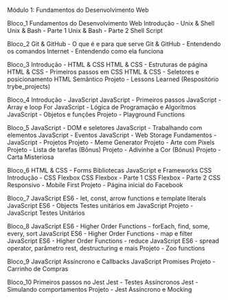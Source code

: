 Módulo 1: Fundamentos do Desenvolvimento Web

Bloco_1
Fundamentos do Desenvolvimento Web
Introdução - Unix & Shell
Unix & Bash - Parte 1
Unix & Bash - Parte 2
Shell Script

Bloco_2
Git & GitHub - O que é e para que serve
Git & GitHub - Entendendo os comandos
Internet - Entendendo como ela funciona

Bloco_3
Introdução - HTML & CSS
HTML & CSS - Estruturas de página
HTML & CSS - Primeiros passos em CSS
HTML & CSS - Seletores e posicionamento
HTML Semântico
Projeto - Lessons Learned (Respositório trybe_projects)

Bloco_4
Introdução - JavaScript
JavaScript - Primeiros passos
JavaScript - Array e loop For
JavaScript - Lógica de Programação e Algoritmos
JavaScript - Objetos e funções
Projeto - Playground Functions

Bloco_5
JavaScript - DOM e seletores
JavaScript - Trabalhando com elementos
JavaScript - Eventos
JavaScript - Web Storage
Fundamentos - JavaScript - Projetos
Projeto - Meme Generator
Projeto - Arte com Pixels
Projeto - Lista de tarefas
(Bônus) Projeto - Adivinhe a Cor
(Bônus) Projeto - Carta Misteriosa

Bloco_6
HTML & CSS - Forms
Bibliotecas JavaScript e Frameworks CSS
Introdução - CSS Flexbox
CSS Flexbox - Parte 1
CSS Flexbox - Parte 2
CSS Responsivo - Mobile First
Projeto - Página inicial do Facebook

Bloco_7
JavaScript ES6 - let, const, arrow functions e template literals
JavaScript ES6 - Objects
Testes unitários em JavaScript
Projeto - JavaScript Testes Unitários

Bloco_8
JavaScript ES6 - Higher Order Functions - forEach, find, some, every, sort
JavaScript ES6 - Higher Order Functions - map e filter
JavaScript ES6 - Higher Order Functions - reduce
JavaScript ES6 - spread operator, parâmetro rest, destructuring e mais
Projeto - Zoo functions

Bloco_9
JavaScript Assíncrono e Callbacks
JavaScript Promises
Projeto - Carrinho de Compras

Bloco_10
Primeiros passos no Jest
Jest - Testes Assíncronos
Jest - Simulando comportamentos
Projeto - Jest Assíncrono e Mocking